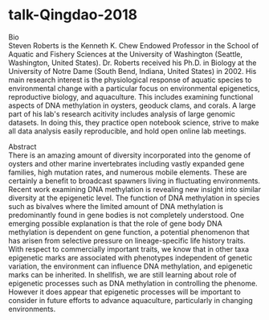 # talk-Qingdao-2018

Bio    
Steven Roberts is the Kenneth K. Chew Endowed Professor in the School of Aquatic and Fishery Sciences at the University of Washington (Seattle, Washington, United States). Dr. Roberts received his Ph.D. in Biology at the University of Notre Dame (South Bend, Indiana, United States) in 2002. His main research interest is the physiological response of aquatic species to environmental change with a particular focus on environmental epigenetics, reproductive biology, and aquaculture. This includes examining functional aspects of DNA methylation in oysters, geoduck clams, and corals.
A large part of his lab's research acitivity includes analysis of large genomic datasets. In doing this, they practice open notebook science, strive to make all data analysis easily reproducible, and hold open online lab meetings. 




Abstract         
There is an amazing amount of diversity incorporated into the genome of oysters and other marine invertebrates including vastly expanded gene families, high mutation rates, and numerous mobile elements. These are certainly a benefit to broadcast spawners living in fluctuating environments. Recent work examining DNA methylation is revealing new insight into similar diversity at the epigenetic level. The function of DNA methylation in species such as bivalves where the limited amount of DNA methylation is predominantly found in gene bodies is not completely understood. One emerging possible explanation is that the role of gene body DNA methylation is dependent on gene function, a potential phenomenon that has arisen from selective pressure on lineage-specific life history traits. With respect to commercially important traits, we know that in other taxa epigenetic marks are associated with phenotypes independent of genetic variation, the environment can influence DNA methylation, and epigenetic marks can be inherited. In shellfish, we are still learning about role of epigenetic processes such as DNA methylation in controlling the phenome. However it does appear that epigenetic processes will be important to consider in future efforts to advance aquaculture, particularly in changing environments.
